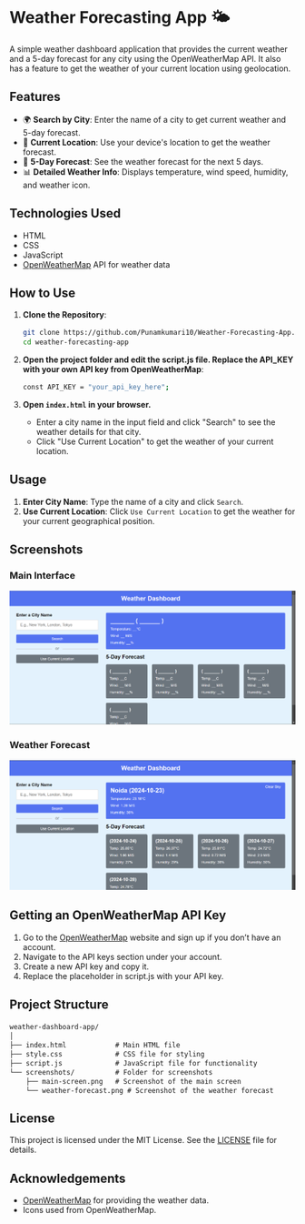 # Weather Forecasting App 🌤️

A simple weather dashboard application that provides the current weather and a 5-day forecast for any city using the OpenWeatherMap API. It also has a feature to get the weather of your current location using geolocation.

## Features

- 🌍 **Search by City**: Enter the name of a city to get current weather and 5-day forecast.
- 📍 **Current Location**: Use your device's location to get the weather forecast.
- 📅 **5-Day Forecast**: See the weather forecast for the next 5 days.
- 📊 **Detailed Weather Info**: Displays temperature, wind speed, humidity, and weather icon.

## Technologies Used

- HTML
- CSS
- JavaScript
- [OpenWeatherMap](https://openweathermap.org/) API for weather data

## How to Use

1. **Clone the Repository**:
     ```bash
     git clone https://github.com/Punamkumari10/Weather-Forecasting-App.git
     cd weather-forecasting-app
     ```

2. **Open the project folder and edit the script.js file. Replace the API_KEY with your own API key from OpenWeatherMap**:
     ```bash
     const API_KEY = "your_api_key_here";
     ```
3. **Open `index.html` in your browser.**
   - Enter a city name in the input field and click "Search" to see the weather details for that city.
   - Click "Use Current Location" to get the weather of your current location.

## Usage

1. **Enter City Name**: Type the name of a city and click `Search`.
2. **Use Current Location**: Click `Use Current Location` to get the weather for your current geographical position.

## Screenshots

### Main Interface
![Weather App Main Screen](https://github.com/Punamkumari10/Weather-Forecasting-App/blob/main/screenshots/main.png)

### Weather Forecast
![Weather Forecast](https://github.com/Punamkumari10/Weather-Forecasting-App/blob/main/screenshots/weather_forecast.png)

## Getting an OpenWeatherMap API Key

1. Go to the [OpenWeatherMap](https://openweathermap.org/) website and sign up if you don’t have an account.
2. Navigate to the API keys section under your account.
3. Create a new API key and copy it.
4. Replace the placeholder in script.js with your API key.

## Project Structure

```plaintext
weather-dashboard-app/
│
├── index.html            # Main HTML file
├── style.css             # CSS file for styling
├── script.js             # JavaScript file for functionality
└── screenshots/          # Folder for screenshots
    ├── main-screen.png   # Screenshot of the main screen
    └── weather-forecast.png # Screenshot of the weather forecast
```
## License

This project is licensed under the MIT License. See the [LICENSE](https://github.com/Punamkumari10/Weather-Forecasting-App/blob/main/License/MIT%20License) file for details.

## Acknowledgements

- [OpenWeatherMap](https://openweathermap.org/) for providing the weather data.
- Icons used from OpenWeatherMap.

